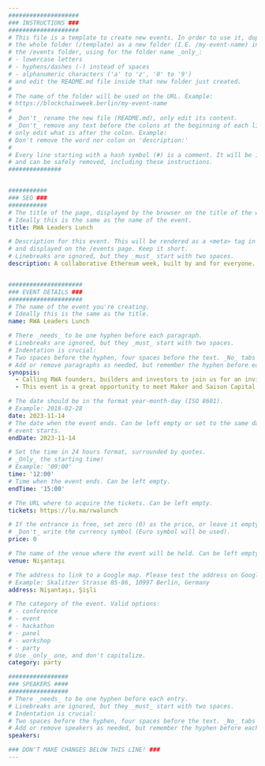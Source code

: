 ```yaml
---
####################
### INSTRUCTIONS ###
####################
# This file is a template to create new events. In order to use it, duplicate
# the whole folder (/template) as a new folder (I.E. /my-event-name) inside of
# the /events folder, using for the folder name _only_:
# - lowercase letters
# - hyphens/dashes (-) instead of spaces
# - alphanumeric characters ('a' to 'z', '0' to '9')
# and edit the README.md file inside that new folder just created.
#
# The name of the folder will be used on the URL. Example:
# https://blockchainweek.berlin/my-event-name
#
# _Don't_ rename the new file (README.md), only edit its content.
# _Don't_ remove any text before the colons at the beginning of each line,
# only edit what is after the colon. Example:
# Don't remove the word nor colon on 'description:'
#
# Every line starting with a hash symbol (#) is a comment. It will be ignored
# and can be safely removed, including these instructions.
###############


###########
### SEO ###
###########
# The title of the page, displayed by the browser on the title of the window.
# Ideally this is the same as the name of the event.
title: RWA Leaders Lunch

# Description for this event. This will be rendered as a <meta> tag in the HTML,
# and displayed on the /events page. Keep it short.
# Linebreaks are ignored, but they _must_ start with two spaces.
description: A collaborative Ethereum week, built by and for everyone.


#####################
### EVENT DETAILS ###
#####################
# The name of the event you're creating.
# Ideally this is the same as the title.
name: RWA Leaders Lunch

# There _needs_ to be one hyphen before each paragraph.
# Linebreaks are ignored, but they _must_ start with two spaces.
# Indentation is crucial:
# Two spaces before the hyphen, four spaces before the text. _No_ tabs allowed.
# Add or remove paragraphs as needed, but remember the hyphen before each entry.
synopsis:
  - ​Calling RWA founders, builders and investors to join us for an invite-only lunch at DevConnect Istanbul!​​​We are inviting builders, entrepreneurs and investors to network, share their insights and be a part of engaging conversations across the rapidly growing RWA space.​​​
  - This event is a great opportunity to meet Maker and Saison Capital, connect with like-minded people in the space, and enjoy a delicious lunch. 🥪

# The date should be in the format year-month-day (ISO 8601).
# Example: 2018-02-28
date: 2023-11-14
# The date when the event ends. Can be left empty or set to the same day the
# event starts.
endDate: 2023-11-14

# Set the time in 24 hours format, surrounded by quotes.
# _Only_ the starting time!
# Example: '09:00'
time: '12:00'
# Time when the event ends. Can be left empty.
endTime: '15:00'

# The URL where to acquire the tickets. Can be left empty.
tickets: https://lu.ma/rwalunch

# If the entrance is free, set zero (0) as the price, or leave it empty.
# _Don't_ write the currency symbol (Euro symbol will be used).
price: 0

# The name of the venue where the event will be held. Can be left empty.
venue: Nişantaşı

# The address to link to a Google map. Please test the address on Google Maps.
# Example: Skalitzer Strasse 85-86, 10997 Berlin, Germany
address: Nişantaşı, Şişli

# The category of the event. Valid options:
# - conference
# - event
# - hackathon
# - panel
# - workshop
# - party
# Use _only_ one, and don't capitalize.
category: party

#################
### SPEAKERS ####
#################
# There _needs_ to be one hyphen before each entry.
# Linebreaks are ignored, but they _must_ start with two spaces.
# Indentation is crucial:
# Two spaces before the hyphen, four spaces before the text. _No_ tabs allowed.
# Add or remove speakers as needed, but remember the hyphen before each entry.
speakers:

### DON'T MAKE CHANGES BELOW THIS LINE! ###
---
```


<!-- ### DON'T MAKE CHANGES BELOW THIS LINE! ### -->

<Event-Content/>
